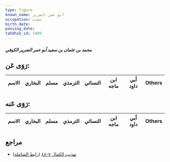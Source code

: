 ```yaml
---
type: figure
known_name: أبو عمر الضرير
occupation: محدث
birth_date:
passing_date:
tahdhib_id: 1409
---
```

##### محمد بن عثمان بن سعيد أبو عمر الضرير الكوفي

## رَوَى عَن:
| الاسم | البخاري | مسلم | الترمذي | النسائي | ابن ماجه | أبي داود | Others |
| ----- | ------- | ---- | ------- | ------- | -------- | -------- | ------ |
## رَوَى عَنه:
| الاسم | البخاري | مسلم | الترمذي | النسائي | ابن ماجه | أبي داود | Others |
| ----- | ------- | ---- | ------- | ------- | -------- | -------- | ------ |
## مراجع
- [تهذيب الكمال ٧-٤٨](obsidian://open?vault=Tahdhib-al-Kamal&file=Figures/١٤٠٩-محمد%20بن%20عثمان%20بن%20سعيد%20أبو%20عمر%20الضرير%20الكوفي) ([رابط الشاملة](https://shamela.ws/book/3722/3270))